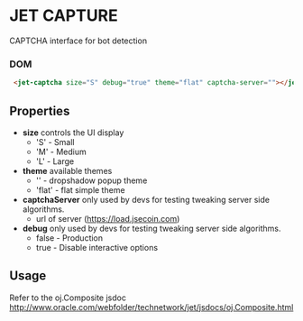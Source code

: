 # JET CAPTURE
CAPTCHA interface for bot detection

### DOM

```html
 <jet-captcha size="S" debug="true" theme="flat" captcha-server=""></jet-captcha>
```

## Properties

- **size** controls the UI display
  - 'S' - Small
  - 'M' - Medium
  - 'L' - Large
- **theme** available themes
  - '' - dropshadow popup theme
  - 'flat' - flat simple theme
- **captchaServer** only used by devs for testing tweaking server side algorithms.
  - url of server (https://load.jsecoin.com)
- **debug** only used by devs for testing tweaking server side algorithms.
  - false - Production
  - true - Disable interactive options
  
 
## Usage
Refer to the oj.Composite jsdoc
http://www.oracle.com/webfolder/technetwork/jet/jsdocs/oj.Composite.html
